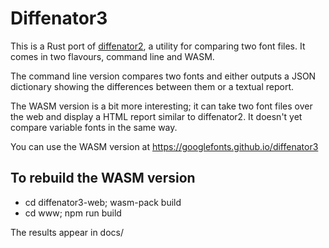 # Diffenator3

This is a Rust port of
[diffenator2](https://github.com/googlefonts/diffenator2), a utility for
comparing two font files. It comes in two flavours, command line and
WASM.

The command line version compares two fonts and either outputs a JSON dictionary showing the differences between them or a textual report.

The WASM version is a bit more interesting; it can take two font files
over the web and display a HTML report similar to diffenator2. It
doesn't yet compare variable fonts in the same way.

You can use the WASM version at https://googlefonts.github.io/diffenator3

## To rebuild the WASM version

* cd diffenator3-web; wasm-pack build
* cd www; npm run build

The results appear in docs/
